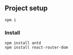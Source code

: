 

## Project setup
```
npm i
```

### Install
```
npm install antd
npm install react-router-dom
```

